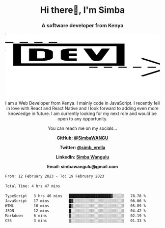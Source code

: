 
<h1 align="center"> Hi there👋, I'm Simba</h1>
<h3 align="center">A software developer from Kenya</h3>

<img src="/arrow-svgrepo-com.svg" margin="auto" width="100%" height="200px">


<p align="center">I am a Web Developer from Kenya. I mainly code in JavaScript. I recently fell in love with React and React Native and I look forward to adding even more knowledge in future. I am currently looking for my next role and would be open to any opportunity.</p>

<p align="center">You can reach me on my socials... </p>

<div align="center">

__<p>  GitHub: [@SimbaWANGU](https://github.com/SimbaWANGU)__  </p>
__<p> Twitter: [@simb_erella](https://twitter.com/simb_erella)__ </p>
__<p> LinkedIn: [Simba Wangulu](https://www.linkedin.com/in/simba-wangulu/)__ </p>
__<p> Email: simbawangulu@gmail.com__ </p>

</div>

<!--START_SECTION:waka-->

```text
From: 12 February 2023 - To: 19 February 2023

Total Time: 4 hrs 47 mins

TypeScript   3 hrs 46 mins   ███████████████████▓░░░░░   78.78 %
JavaScript   17 mins         █▓░░░░░░░░░░░░░░░░░░░░░░░   06.06 %
HTML         16 mins         █▒░░░░░░░░░░░░░░░░░░░░░░░   05.89 %
JSON         12 mins         █░░░░░░░░░░░░░░░░░░░░░░░░   04.42 %
Markdown     6 mins          ▓░░░░░░░░░░░░░░░░░░░░░░░░   02.19 %
CSS          3 mins          ▒░░░░░░░░░░░░░░░░░░░░░░░░   01.33 %
```

<!--END_SECTION:waka-->
